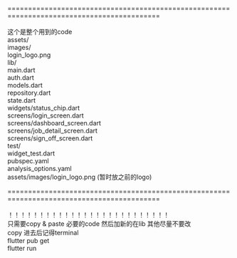=========================================================================================== <br><br>
这个是整个用到的code<br>
assets/<br>
  images/<br>
    login_logo.png<br>
lib/<br>
  main.dart<br>
  auth.dart<br>
  models.dart<br>
  repository.dart<br>
  state.dart<br>
  widgets/status_chip.dart<br>
  screens/login_screen.dart<br>
  screens/dashboard_screen.dart<br>
  screens/job_detail_screen.dart<br>
  screens/sign_off_screen.dart<br>
test/  <br>
  widget_test.dart<br>
pubspec.yaml<br>
analysis_options.yaml<br>
assets/images/login_logo.png  (暂时放之前的logo)<br>

=========================================================================================== <br><br>
！！！！！！！！！！！！！！！！！！！！！！！！！！<br>
只需要copy & paste 必要的code 然后加新的在lib 其他尽量不要改<br>
copy 进去后记得terminal   
flutter pub get  
flutter run  



